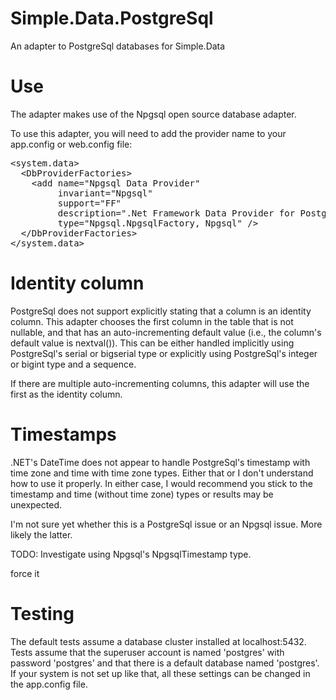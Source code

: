# Simple.Data.PostgreSql
An adapter to PostgreSql databases for Simple.Data

# Use
The adapter makes use of the Npgsql open source database adapter. 

To use this adapter, you will need to add the provider name to your app.config or web.config file:

<pre>&lt;system.data&gt;
  &lt;DbProviderFactories&gt;
    &lt;add name="Npgsql Data Provider"
         invariant="Npgsql"
         support="FF"
         description=".Net Framework Data Provider for Postgresql Server"
         type="Npgsql.NpgsqlFactory, Npgsql" /&gt;
  &lt;/DbProviderFactories&gt;
&lt;/system.data&gt;
</pre>
  
# Identity column
PostgreSql does not support explicitly stating that a column is an identity column.  This adapter chooses the first column in the table that is not nullable, and that has an auto-incrementing default value (i.e., the column's default value is nextval(<some sequence>)).  This can be either handled implicitly using PostgreSql's serial or bigserial type or explicitly using PostgreSql's integer or bigint type and a sequence.

If there are multiple auto-incrementing columns, this adapter will use the first as the identity column.

# Timestamps
.NET's DateTime does not appear to handle PostgreSql's timestamp with time zone and time with time zone types.  Either that or I don't understand how to use it properly.  In either case, I would recommend you stick to the timestamp and time (without time zone) types or results may be unexpected.

I'm not sure yet whether this is a PostgreSql issue or an Npgsql issue.  More likely the latter.

TODO: Investigate using Npgsql's NpgsqlTimestamp type.

force it 
# Testing
The default tests assume a database cluster installed at localhost:5432.
Tests assume that the superuser account is named 'postgres' with password 'postgres' and that there is a default database named 'postgres'.  If your system is not set up like that, all these settings can be changed in the app.config file.

